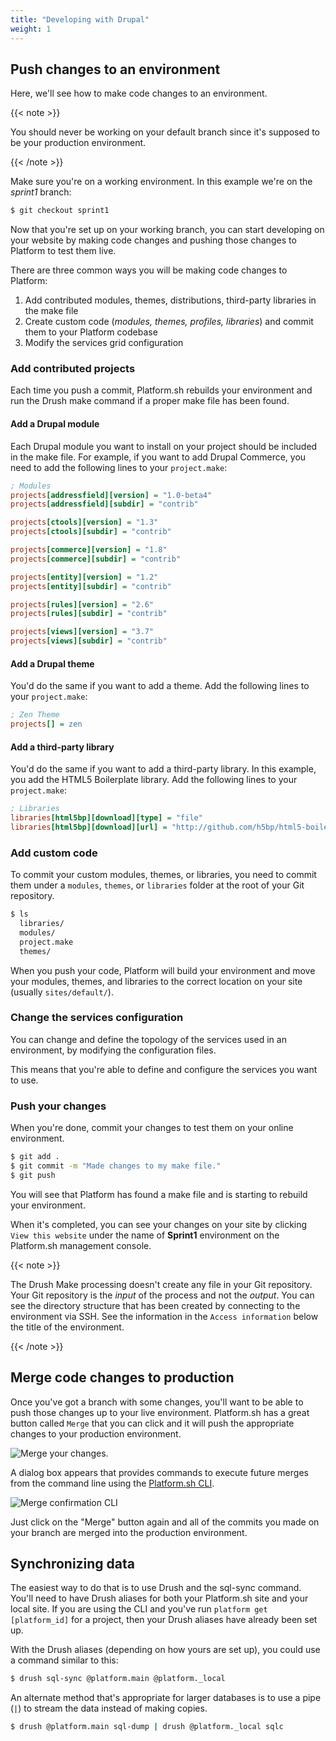 ```yaml
---
title: "Developing with Drupal"
weight: 1
---
```


## Push changes to an environment

Here, we'll see how to make code changes to an environment.

{{< note >}}

You should never be working on your default branch since it's supposed to be your production environment.

{{< /note >}}

Make sure you're on a working environment. In this example we're on the *sprint1* branch:

```bash
$ git checkout sprint1
```

Now that you're set up on your working branch,
you can start developing on your website by making code changes and pushing those changes to Platform to test them live.

There are three common ways you will be making code changes to Platform:

1.  Add contributed modules, themes, distributions, third-party libraries in the make file
2.  Create custom code (*modules, themes, profiles, libraries*) and commit them to your Platform codebase
3.  Modify the services grid configuration

### Add contributed projects

Each time you push a commit,
Platform.sh rebuilds your environment and run the Drush make command if a proper make file has been found.

#### Add a Drupal module

Each Drupal module you want to install on your project should be included in the make file.
For example, if you want to add Drupal Commerce, you need to add the following lines to your `project.make`:

```ini
; Modules
projects[addressfield][version] = "1.0-beta4"
projects[addressfield][subdir] = "contrib"

projects[ctools][version] = "1.3"
projects[ctools][subdir] = "contrib"

projects[commerce][version] = "1.8"
projects[commerce][subdir] = "contrib"

projects[entity][version] = "1.2"
projects[entity][subdir] = "contrib"

projects[rules][version] = "2.6"
projects[rules][subdir] = "contrib"

projects[views][version] = "3.7"
projects[views][subdir] = "contrib"
```

#### Add a Drupal theme

You'd do the same if you want to add a theme.
Add the following lines to your `project.make`:

```ini
; Zen Theme
projects[] = zen
```

#### Add a third-party library

You'd do the same if you want to add a third-party library.
In this example, you add the HTML5 Boilerplate library.
Add the following lines to your `project.make`:

```ini
; Libraries
libraries[html5bp][download][type] = "file"
libraries[html5bp][download][url] = "http://github.com/h5bp/html5-boilerplate/zipball/v3.0.2stripped"
```

### Add custom code

To commit your custom modules, themes, or libraries,
you need to commit them under a `modules`, `themes`, or `libraries` folder at the root of your Git repository.

```bash
$ ls
  libraries/
  modules/
  project.make
  themes/
```

When you push your code, Platform will build your environment and move your modules, themes, and libraries
to the correct location on your site (usually `sites/default/`).

### Change the services configuration

You can change and define the topology of the services used in an environment, by modifying the configuration files.

This means that you're able to define and configure the services you want to use.

### Push your changes

When you're done, commit your changes to test them on your online environment.

```bash
$ git add .
$ git commit -m "Made changes to my make file."
$ git push
```

You will see that Platform has found a make file and is starting to rebuild your environment.

When it's completed, you can see your changes on your site by clicking `View this website`
under the name of **Sprint1** environment on the Platform.sh management console.

{{< note >}}

The Drush Make processing doesn't create any file in your Git repository.
Your Git repository is the *input* of the process and not the *output*.
You can see the directory structure that has been created by connecting to the environment via SSH.
See the information in the `Access information` below the title of the environment.

{{< /note >}}

## Merge code changes to production

Once you've got a branch with some changes,
you'll want to be able to push those changes up to your live environment.
Platform.sh has a great button called `Merge` that you can click
and it will push the appropriate changes to your production environment.

![Merge your changes.](/images/management-console/header.png "0.3")

A dialog box appears that provides commands to execute future merges from the command line using the [Platform.sh CLI](/development/cli/_index.md).

![Merge confirmation CLI](/images/management-console/header-merge-box.png "0.4")

Just click on the "Merge" button again
and all of the commits you made on your branch are merged into the production environment.

## Synchronizing data

The easiest way to do that is to use Drush and the sql-sync command.
You'll need to have Drush aliases for both your
Platform.sh site and your local site. If you are using the CLI and
you've run `platform get [platform_id]` for a project, then your Drush
aliases have already been set up.

With the Drush aliases (depending on how yours are set up), you
could use a command similar to this:

```bash
$ drush sql-sync @platform.main @platform._local
```

An alternate method that's appropriate for larger databases is to use a pipe (`|`) to stream the data instead of making copies.

```bash
$ drush @platform.main sql-dump | drush @platform._local sqlc
```
